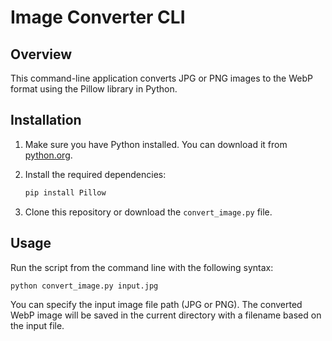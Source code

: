 # Image Converter CLI

## Overview

This command-line application converts JPG or PNG images to the WebP format using the Pillow library in Python.

## Installation

1. Make sure you have Python installed. You can download it from [python.org](https://www.python.org/downloads/).

2. Install the required dependencies:

    ```bash
    pip install Pillow
    ```

3. Clone this repository or download the `convert_image.py` file.

## Usage

Run the script from the command line with the following syntax:

```bash
python convert_image.py input.jpg
```

You can specify the input image file path (JPG or PNG). The converted WebP image will be saved in the current directory with a filename based on the input file.


